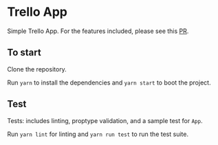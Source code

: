 # Trello App

Simple Trello App. For the features included, please see this [PR](https://github.com/evatd/trello-app/pull/1).

## To start

Clone the repository.

Run `yarn` to install the dependencies and `yarn start` to boot the project.

## Test

Tests: includes linting, proptype validation, and a sample test for `App`. 

Run `yarn lint` for linting and `yarn run test` to run the test suite.  
